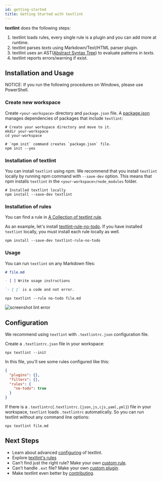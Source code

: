 ```yaml
---
id: getting-started
title: Getting Started with textlint
---
```


**textlint** does the following steps:

1. textlint loads rules, every single rule is a plugin and you can add more at runtime.
2. textlint parses *texts* using Markdown/Text/HTML parser plugin.
3. textlint uses an AST([Abstract Syntax Tree](https://en.wikipedia.org/wiki/Abstract_syntax_tree "Abstract syntax tree")) to evaluate patterns in *texts*.
4. textlint reports errors/warning if exist.

## Installation and Usage

NOTICE: If you run the following procedures on Windows, please use PowerShell.

### Create new workspace

Create `<your-workspace>` directory and `package.json` file. A [package.json](https://docs.npmjs.com/files/package.json "package.json") manages dependencies of packages that include `textlint`:

```
# Create your workspace directory and move to it.
mkdir your-workspace
cd your-workspace

# `npm init` command creates `package.json` file.
npm init --yes
```

### Installation of textlint
   
You can install `textlint` using npm. We recommend that you install `textlint` locally by running npm command with `--save-dev` option. This means that npm installs `textlint` in the `<your-workspace>/node_modules` folder.

```
# Installed textlint locally
npm install --save-dev textlint
```

### Installation of rules

You can find a rule in [A Collection of textlint rule](https://github.com/textlint/textlint/wiki/Collection-of-textlint-rule "A Collection of textlint rule").

As an example, let's install [textlint-rule-no-todo](https://github.com/textlint-rule/textlint-rule-no-todo "textlint-rule-no-todo"). If you have installed `textlint` locally, you must install each rule locally as well.

```
npm install --save-dev textlint-rule-no-todo
```

### Usage

You can run `textlint` on any Markdown files:

``` markdown
# file.md

- [ ] Write usage instructions

`- [ ]` is a code and not error.

```

```
npx textlint --rule no-todo file.md
```

![screenshot lint error](assets/screenshot-lint-error.png)

## Configuration

We recommend using `textlint` with `.textlintrc.json` configuration file.

Create a `.textlintrc.json` file in your workspace:

```
npx textlint --init
```

In this file, you'll see some rules configured like this:

```json
{
  "plugins": {},
  "filters": {},
  "rules": {
    "no-todo": true
  }
}
```

If there is a `.textlintrc`(`.textlintrc.{json,js,cjs,yaml,yml}`) file in your workspace, `textlint` loads `.textlintrc` automatically. So you can run textlint without any command line options:

```
npx textlint file.md
```

## Next Steps
   
- Learn about advanced [configuring](./configuring.md) of textlint.
- Explore [textlint's rules](https://github.com/textlint/textlint/wiki/Collection-of-textlint-rule)
- Can't find just the right rule? Make your own [custom rule](./rule.md).
- Can't handle `.ext` file? Make your own [custom plugin](./plugin.md).
- Make textlint even better by [contributing](./CONTRIBUTING.md).
